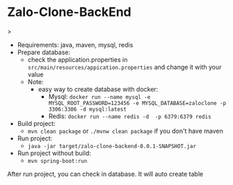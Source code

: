<H1>Zalo-Clone-BackEnd</H1>>

- Requirements: java, maven, mysql, redis
- Prepare database:
  - check the application.properties in `src/main/resources/appication.properties` and change it with your value
  - Note:
    - easy way to create database with docker:
      - Mysql: `docker run --name mysql -e MYSQL_ROOT_PASSWORD=123456 -e MYSQL_DATABASE=zaloclone -p 3306:3306 -d mysql:latest`
      - Redis: `docker run --name redis -d  -p 6379:6379 redis`
- Build project:
  - `mvn clean package` or `./mvnw clean package` if you don't have maven
- Run project:
  - `java -jar target/zalo-clone-backend-0.0.1-SNAPSHOT.jar`
- Run project without build:
  - `mvn spring-boot:run`

After run project, you can check in database. It will auto create table